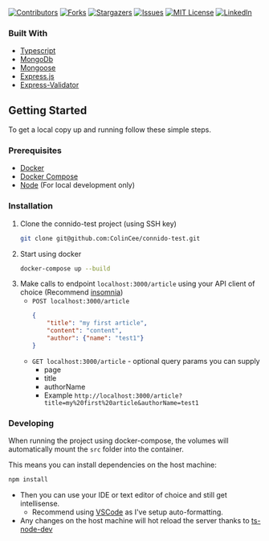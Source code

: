 <!--
*** Thanks for checking out the Best-README-Template. If you have a suggestion
*** that would make this better, please fork the connido-test and create a pull request
*** or simply open an issue with the tag "enhancement".
*** Thanks again! Now go create something AMAZING! :D
***
***
***
*** To avoid retyping too much info. Do a search and replace for the following:
*** ColinCee, connido-test, twitter_handle, email, connido-test, Tech test for connido
-->



<!-- PROJECT SHIELDS -->
<!--
*** I'm using markdown "reference style" links for readability.
*** Reference links are enclosed in brackets [ ] instead of parentheses ( ).
*** See the bottom of this document for the declaration of the reference variables
*** for contributors-url, forks-url, etc. This is an optional, concise syntax you may use.
*** https://www.markdownguide.org/basic-syntax/#reference-style-links
-->
[![Contributors][contributors-shield]][contributors-url]
[![Forks][forks-shield]][forks-url]
[![Stargazers][stars-shield]][stars-url]
[![Issues][issues-shield]][issues-url]
[![MIT License][license-shield]][license-url]
[![LinkedIn][linkedin-shield]][linkedin-url]


### Built With

* [Typescript](https://www.typescriptlang.org/)
* [MongoDb](https://www.mongodb.com/)
* [Mongoose](https://mongoosejs.com/)
* [Express.js](https://expressjs.com/)
* [Express-Validator](https://express-validator.github.io/docs/)



<!-- GETTING STARTED -->
## Getting Started

To get a local copy up and running follow these simple steps.

### Prerequisites

* [Docker](https://docs.docker.com/get-docker/)
* [Docker Compose](https://docs.docker.com/compose/install/)
* [Node](https://nodejs.org/en/) (For local development only)
### Installation

1. Clone the connido-test project (using SSH key)
    ```sh
    git clone git@github.com:ColinCee/connido-test.git
    ```
2. Start using docker
    ```sh
    docker-compose up --build
    ```
3. Make calls to endpoint `localhost:3000/article` using your API client of choice (Recommend [insomnia](https://github.com/Kong/insomnia))
    - `POST localhost:3000/article`
        ```json
        {
            "title": "my first article",
            "content": "content",
            "author": {"name": "test1"}
        }
        ```
    - `GET localhost:3000/article` - optional query params you can supply
        - page
        - title
        - authorName
        - Example `http://localhost:3000/article?title=my%20first%20article&authorName=test1`

### Developing

When running the project using docker-compose, the volumes will automatically mount the `src` folder into the container.

This means you can install dependencies on the host machine:
```sh
npm install
```

- Then you can use your IDE or text editor of choice and still get intellisense.
    - Recommend using [VSCode](https://code.visualstudio.com/) as I've setup auto-formatting.
- Any changes on the host machine will hot reload the server thanks to [ts-node-dev](https://www.npmjs.com/package/ts-node-dev)

<!-- MARKDOWN LINKS & IMAGES -->
<!-- https://www.markdownguide.org/basic-syntax/#reference-style-links -->
[contributors-shield]: https://img.shields.io/github/contributors/ColinCee/connido-test.svg?style=for-the-badge
[contributors-url]: https://github.com/ColinCee/connido-test/graphs/contributors
[forks-shield]: https://img.shields.io/github/forks/ColinCee/connido-test.svg?style=for-the-badge
[forks-url]: https://github.com/ColinCee/connido-test/network/members
[stars-shield]: https://img.shields.io/github/stars/ColinCee/connido-test.svg?style=for-the-badge
[stars-url]: https://github.com/ColinCee/connido-test/stargazers
[issues-shield]: https://img.shields.io/github/issues/ColinCee/connido-test.svg?style=for-the-badge
[issues-url]: https://github.com/ColinCee/connido-test/issues
[license-shield]: https://img.shields.io/github/license/ColinCee/connido-test.svg?style=for-the-badge
[license-url]: https://github.com/ColinCee/connido-test/blob/master/LICENSE.txt
[linkedin-shield]: https://img.shields.io/badge/-LinkedIn-black.svg?style=for-the-badge&logo=linkedin&colorB=555
[linkedin-url]: https://www.linkedin.com/in/colin-cheung/
